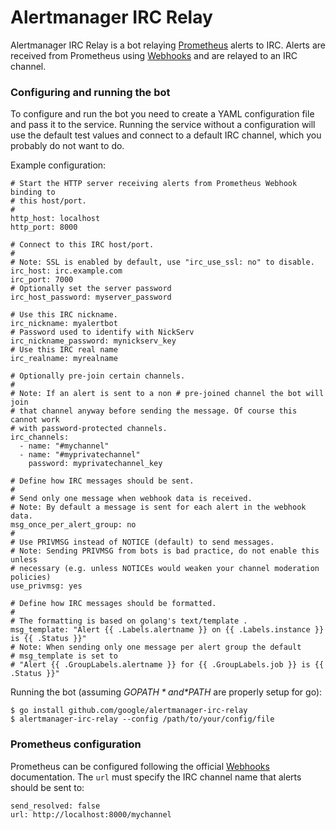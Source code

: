 # Alertmanager IRC Relay

Alertmanager IRC Relay is a bot relaying [Prometheus](https://prometheus.io/) alerts to IRC.
Alerts are received from Prometheus using
[Webhooks](https://prometheus.io/docs/alerting/configuration/#webhook-receiver-<webhook_config>)
and are relayed to an IRC channel.

### Configuring and running the bot

To configure and run the bot you need to create a YAML configuration file and
pass it to the service. Running the service without a configuration will use
the default test values and connect to a default IRC channel, which you
probably do not want to do.

Example configuration:
```
# Start the HTTP server receiving alerts from Prometheus Webhook binding to
# this host/port.
#
http_host: localhost
http_port: 8000

# Connect to this IRC host/port.
#
# Note: SSL is enabled by default, use "irc_use_ssl: no" to disable.
irc_host: irc.example.com
irc_port: 7000
# Optionally set the server password
irc_host_password: myserver_password

# Use this IRC nickname.
irc_nickname: myalertbot
# Password used to identify with NickServ
irc_nickname_password: mynickserv_key
# Use this IRC real name
irc_realname: myrealname

# Optionally pre-join certain channels.
#
# Note: If an alert is sent to a non # pre-joined channel the bot will join
# that channel anyway before sending the message. Of course this cannot work
# with password-protected channels.
irc_channels:
  - name: "#mychannel"
  - name: "#myprivatechannel"
    password: myprivatechannel_key

# Define how IRC messages should be sent.
#
# Send only one message when webhook data is received.
# Note: By default a message is sent for each alert in the webhook data.
msg_once_per_alert_group: no
#
# Use PRIVMSG instead of NOTICE (default) to send messages.
# Note: Sending PRIVMSG from bots is bad practice, do not enable this unless
# necessary (e.g. unless NOTICEs would weaken your channel moderation policies)
use_privmsg: yes

# Define how IRC messages should be formatted.
#
# The formatting is based on golang's text/template .
msg_template: "Alert {{ .Labels.alertname }} on {{ .Labels.instance }} is {{ .Status }}"
# Note: When sending only one message per alert group the default
# msg_template is set to
# "Alert {{ .GroupLabels.alertname }} for {{ .GroupLabels.job }} is {{ .Status }}"
```

Running the bot (assuming *$GOPATH* and *$PATH* are properly setup for go):
```
$ go install github.com/google/alertmanager-irc-relay
$ alertmanager-irc-relay --config /path/to/your/config/file
```

### Prometheus configuration

Prometheus can be configured following the official
[Webhooks](https://prometheus.io/docs/alerting/configuration/#webhook-receiver-<webhook_config>)
documentation. The `url` must specify the IRC channel name that alerts should
be sent to:
```
send_resolved: false
url: http://localhost:8000/mychannel
```


